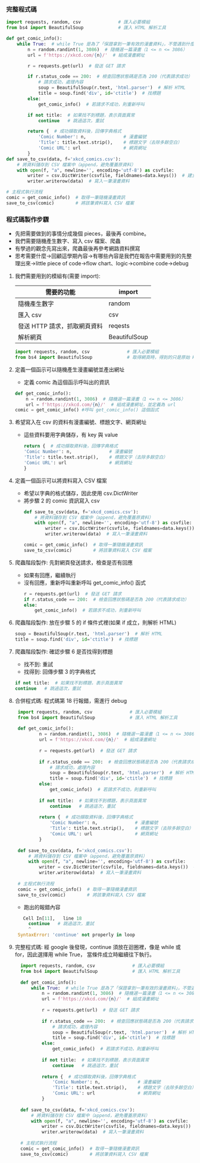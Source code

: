 ### 完整程式碼  
```python
import requests, random, csv              # 匯入必要模組
from bs4 import BeautifulSoup             # 匯入 HTML 解析工具

def get_comic_info():
    while True:  # while True 是為了「保證拿到一筆有效的漫畫資料」，不管遇到什麼失敗都會重試，直到成功為止。
        n = random.randint(1, 3086)  # 隨機選一篇漫畫（1 <= n <= 3086）
        url = f'https://xkcd.com/{n}/'  # 組成漫畫網址

        r = requests.get(url)  # 發送 GET 請求

        if r.status_code == 200:  # 檢查回應狀態碼是否為 200（代表請求成功）
            # 請求成功，處理內容
            soup = BeautifulSoup(r.text, 'html.parser')  # 解析 HTML
            title = soup.find('div', id='ctitle')  # 找標題
        else:
            get_comic_info()  # 若請求不成功，則重新呼叫

        if not title:  # 如果找不到標題，表示頁面異常
            continue   # 跳過這次，重試

        return {  # 成功擷取資料後，回傳字典格式
            'Comic Number': n,              # 漫畫編號
            'Title': title.text.strip(),    # 標題文字（去除多餘空白）
            'Comic URL': url                # 網頁網址
        }
def save_to_csv(data, f='xkcd_comics.csv'):
    # 將資料儲存到 CSV 檔案中（append，避免覆蓋原資料）
    with open(f, "a", newline='', encoding='utf-8') as csvfile:
        writer = csv.DictWriter(csvfile, fieldnames=data.keys())  # 建立 CSV 寫入並寫入，欄位為資料的 key
        writer.writerow(data)  # 寫入一筆漫畫資料

# 主程式執行流程
comic = get_comic_info()  # 取得一筆隨機漫畫資訊
save_to_csv(comic)        # 將該筆資料寫入 CSV 檔案
```
### 程式碼製作步驟  
* 先把需要做到的事情分成幾個 pieces，最後再 combine。
* 我們需要隨機產生數字、寫入 csv 檔案、爬蟲
* 有學過的觀念先寫出來，爬蟲最後再參考網路資料撰寫
* 思考需要什麼->回顧這學期內容->有哪些內容是我們在報告中需要用到的先整理出來->little piece of code->flow chart、logic->combine code->debug  
1. 我們需要用到的模組有(需要 import):  

    | 需要的功能 | import |
    | --------- | ------ |
    | 隨機產生數字 | random |
    | 匯入 csv | csv |
    | 發送 HTTP 請求，抓取網頁資料 | reqests |
    | 解析網頁 | BeautifulSoup |
   ```python
   import requests, random, csv              # 匯入必要模組
   from bs4 import BeautifulSoup             # 取得網頁時，得到的只是原始 HTML 文字。BeautifulSoup 可以看懂 HTML 結構，讓我們可以很容易地找到想要的部分。
   ```
2. 定義一個函示可以隨機產生漫畫編號並產出網址  
   * 定義 comic 為這個函示呼叫出的資訊
    ```python
    def get_comic_info():  
        n = random.randint(1, 3086)  # 隨機選一篇漫畫（1 <= n <= 3086）
        url = f'https://xkcd.com/{n}/'  # 組成漫畫網址，並定義為 url
    comic = get_comic_info() #呼叫 get_comic_info() 這個函式
    ```
3. 希望寫入在 csv 的資料有漫畫編號、標題文字、網頁網址  
   * 這些資料要用字典儲存，有 key 與 value
     ```python
     return {  # 成功擷取資料後，回傳字典格式
     'Comic Number': n,              # 漫畫編號
     'Title': title.text.strip(),    # 標題文字（去除多餘空白）
     'Comic URL': url                # 網頁網址
     }
     ```
4. 定義一個函示可以將資料寫入 CSV 檔案
   * 希望以字典的格式儲存，因此使用 csv.DictWriter
   * 將步驟 2 的 comic 資訊寫入 csv
     ```python
     def save_to_csv(data, f='xkcd_comics.csv'):
         # 將資料儲存到 CSV 檔案中（append，避免覆蓋原資料）
         with open(f, "a", newline='', encoding='utf-8') as csvfile:
             writer = csv.DictWriter(csvfile, fieldnames=data.keys())  # 建立 CSV 並寫入，欄位為資料的 key
             writer.writerow(data)  # 寫入一筆漫畫資料
     
     comic = get_comic_info()  # 取得一筆隨機漫畫資訊
     save_to_csv(comic)        # 將該筆資料寫入 CSV 檔案
     ```
5. 爬蟲階段製作: 先對網頁發送請求，檢查是否有回應  
    * 如果有回應，繼續執行
    * 沒有回應，重新呼叫重新呼叫 get_comic_info() 函式
      ```python
      r = requests.get(url)  # 發送 GET 請求
      if r.status_code == 200:  # 檢查回應狀態碼是否為 200（代表請求成功）
      else:
          get_comic_info()  # 若請求不成功，則重新呼叫
      ```
6. 爬蟲階段製作: 放在步驟 5 的 if 條件式裡(如果 if 成立，則解析 HTML)
   ```python
   soup = BeautifulSoup(r.text, 'html.parser')  # 解析 HTML
   title = soup.find('div', id='ctitle')  # 找標題
   ```
7. 爬蟲階段製作: 確認步驟 6 是否找得到標題
    * 找不到: 重試
    * 找得到: 回傳步驟 3 的字典格式
     ```python
     if not title:  # 如果找不到標題，表示頁面異常
     continue   # 跳過這次，重試
     ```
8. 合併程式碼: 程式碼第 18 行報錯，需進行 debug
   ```python
    import requests, random, csv              # 匯入必要模組
    from bs4 import BeautifulSoup             # 匯入 HTML 解析工具
    
    def get_comic_info():
            n = random.randint(1, 3086)  # 隨機選一篇漫畫（1 <= n <= 3086）
            url = f'https://xkcd.com/{n}/'  # 組成漫畫網址
    
            r = requests.get(url)  # 發送 GET 請求
    
            if r.status_code == 200:  # 檢查回應狀態碼是否為 200（代表請求成功）
                # 請求成功，處理內容
                soup = BeautifulSoup(r.text, 'html.parser')  # 解析 HTML
                title = soup.find('div', id='ctitle')  # 找標題
            else:
                get_comic_info()  # 若請求不成功，則重新呼叫
    
            if not title:  # 如果找不到標題，表示頁面異常
                continue   # 跳過這次，重試
    
            return {  # 成功擷取資料後，回傳字典格式
                'Comic Number': n,              # 漫畫編號
                'Title': title.text.strip(),    # 標題文字（去除多餘空白）
                'Comic URL': url                # 網頁網址
            }
    
    def save_to_csv(data, f='xkcd_comics.csv'):
        # 將資料儲存到 CSV 檔案中（append，避免覆蓋原資料）
        with open(f, "a", newline='', encoding='utf-8') as csvfile:
            writer = csv.DictWriter(csvfile, fieldnames=data.keys())  # 建立 CSV 寫入並寫入，欄位為資料的 key
            writer.writerow(data)  # 寫入一筆漫畫資料
    
    # 主程式執行流程
    comic = get_comic_info()  # 取得一筆隨機漫畫資訊
    save_to_csv(comic)        # 將該筆資料寫入 CSV 檔案
   ```
   * 跑出的報錯內容  
   ```python
      Cell In[11],   line 18
        continue   # 跳過這次，重試
        ^
    SyntaxError: 'continue' not properly in loop
   ```
9. 完整程式碼: 經 google 後發現，continue 須放在迴圈裡，像是 while 或 for，因此選擇用 while True， 當條件成立時繼續往下執行。
    ```python
      import requests, random, csv              # 匯入必要模組
      from bs4 import BeautifulSoup             # 匯入 HTML 解析工具
      
      def get_comic_info():
          while True:  # while True 是為了「保證拿到一筆有效的漫畫資料」，不管遇到什麼失敗都會重試，直到成功為止。
              n = random.randint(1, 3086)  # 隨機選一篇漫畫（1 <= n <= 3086）
              url = f'https://xkcd.com/{n}/'  # 組成漫畫網址
      
              r = requests.get(url)  # 發送 GET 請求
      
              if r.status_code == 200:  # 檢查回應狀態碼是否為 200（代表請求成功）
                  # 請求成功，處理內容
                  soup = BeautifulSoup(r.text, 'html.parser')  # 解析 HTML
                  title = soup.find('div', id='ctitle')  # 找標題
              else:
                  get_comic_info()  # 若請求不成功，則重新呼叫
      
              if not title:  # 如果找不到標題，表示頁面異常
                  continue   # 跳過這次，重試
      
              return {  # 成功擷取資料後，回傳字典格式
                  'Comic Number': n,              # 漫畫編號
                  'Title': title.text.strip(),    # 標題文字（去除多餘空白）
                  'Comic URL': url                # 網頁網址
              }
      
      def save_to_csv(data, f='xkcd_comics.csv'):
          # 將資料儲存到 CSV 檔案中（append，避免覆蓋原資料）
          with open(f, "a", newline='', encoding='utf-8') as csvfile:
              writer = csv.DictWriter(csvfile, fieldnames=data.keys())  # 建立 CSV 寫入並寫入，欄位為資料的 key
              writer.writerow(data)  # 寫入一筆漫畫資料
      
      # 主程式執行流程
      comic = get_comic_info()  # 取得一筆隨機漫畫資訊
      save_to_csv(comic)        # 將該筆資料寫入 CSV 檔案
    ```
